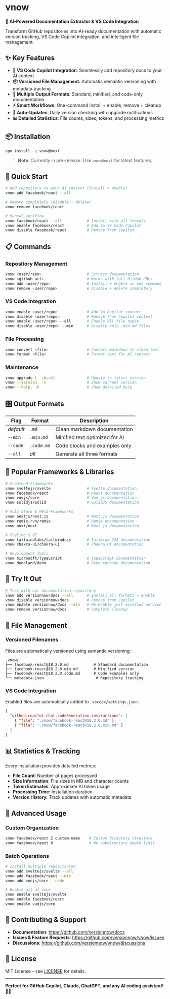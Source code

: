 # vnow

🚀 **AI-Powered Documentation Extractor & VS Code Integration**

Transform GitHub repositories into AI-ready documentation with automatic version tracking, VS Code Copilot integration, and intelligent file management.

<!-- Sync date: 2025-06-15 -->

## ✨ Key Features

- **🤖 VS Code Copilot Integration**: Seamlessly add repository docs to your AI context
- **📦 Versioned File Management**: Automatic semantic versioning with metadata tracking  
- **🎯 Multiple Output Formats**: Standard, minified, and code-only documentation
- **⚡ Smart Workflows**: One-command install + enable, remove + cleanup
- **🔄 Auto-Updates**: Daily version checking with upgrade notifications
- **📊 Detailed Statistics**: File counts, sizes, tokens, and processing metrics

## 📦 Installation

```bash
npm install -g vnow@next
```

> **Note**: Currently in pre-release. Use `vnow@next` for latest features.

## 🚀 Quick Start

```bash
# Add repository to your AI context (install + enable)
vnow add facebook/react --all

# Remove completely (disable + delete)  
vnow remove facebook/react

# Manual workflow
vnow facebook/react --all           # Install with all formats
vnow enable facebook/react          # Add to VS Code Copilot
vnow disable facebook/react         # Remove from Copilot
```

## 📋 Commands

### **Repository Management**
```bash
vnow <user/repo>                    # Extract documentation 
vnow <github-url>                   # Works with full GitHub URLs
vnow add <user/repo>                # Install + enable in one command
vnow remove <user/repo>             # Disable + delete completely
```

### **VS Code Integration**  
```bash
vnow enable <user/repo>             # Add to Copilot context
vnow disable <user/repo>            # Remove from Copilot context
vnow enable <user/repo> --all       # Enable all file types
vnow disable <user/repo> --min      # Disable only .min.md files
```

### **File Processing**
```bash
vnow convert <file>                 # Convert markdown to clean text
vnow format <file>                  # Format text for AI context
```

### **Maintenance**
```bash
vnow upgrade [--check]              # Update to latest version  
vnow --version, -v                  # Show current version
vnow --help, -h                     # Show detailed help
```

## 🎛️ Output Formats

| Flag | Format | Description |
|------|--------|-------------|
| *default* | `.md` | Clean markdown documentation |
| `--min` | `.min.md` | Minified text optimized for AI |
| `--code` | `.code.md` | Code blocks and examples only |
| `--all` | *all* | Generate all three formats |

## 🌟 Popular Frameworks & Libraries

```bash
# Frontend Frameworks
vnow sveltejs/svelte                # Svelte documentation  
vnow facebook/react                 # React documentation
vnow vuejs/core                     # Vue.js documentation
vnow solidjs/solid                  # SolidJS documentation

# Full-Stack & Meta-Frameworks  
vnow nextjs/next.js                 # Next.js documentation
vnow remix-run/remix                # Remix documentation
vnow nuxt/nuxt                      # Nuxt.js documentation

# Styling & UI
vnow tailwindlabs/tailwindcss       # Tailwind CSS documentation
vnow chakra-ui/chakra-ui            # Chakra UI documentation

# Development Tools
vnow microsoft/TypeScript           # TypeScript documentation  
vnow denoland/deno                  # Deno runtime documentation
```

## 🧪 Try It Out

```bash
# Test with our documentation repository
vnow add versionnow/docs --all      # Install all formats + enable
vnow disable versionnow/docs        # Remove from Copilot  
vnow enable versionnow/docs --min   # Re-enable just minified version
vnow remove versionnow/docs         # Complete cleanup
```

## 📁 File Management

### **Versioned Filenames**
Files are automatically versioned using semantic versioning:
```
.vnow/
├── facebook-react@18.2.0.md           # Standard documentation
├── facebook-react@18.2.0.min.md       # Minified version  
├── facebook-react@18.2.0.code.md      # Code examples only
└── metadata.json                       # Repository tracking
```

### **VS Code Integration**
Enabled files are automatically added to `.vscode/settings.json`:
```json
{
  "github.copilot.chat.codeGeneration.instructions": [
    { "file": ".vnow/facebook-react@18.2.0.md" },
    { "file": ".vnow/facebook-react@18.2.0.min.md" }
  ]
}
```

## 📊 Statistics & Tracking

Every installation provides detailed metrics:
- **File Count**: Number of pages processed
- **Size Information**: File sizes in MB and character counts  
- **Token Estimates**: Approximate AI token usage
- **Processing Time**: Installation duration
- **Version History**: Track updates with automatic metadata

## 🔧 Advanced Usage

### **Custom Organization**
```bash
vnow facebook/react 2 custom-name    # Custom directory structure
vnow facebook/react 0                # No subdirectory depth limit
```

### **Batch Operations**  
```bash
# Install multiple repositories
vnow add sveltejs/svelte --all
vnow add facebook/react --min  
vnow add vuejs/core --code

# Enable all at once  
vnow enable sveltejs/svelte
vnow enable facebook/react
vnow enable vuejs/core
```

## 🤝 Contributing & Support

- **Documentation**: https://github.com/versionnow/docs
- **Issues & Feature Requests**: https://github.com/versionnow/vnow/issues  
- **Discussions**: https://github.com/versionnow/vnow/discussions

## 📄 License

MIT License - see [LICENSE](LICENSE) for details.

---

**Perfect for GitHub Copilot, Claude, ChatGPT, and any AI coding assistant!** 🤖✨
